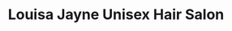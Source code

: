 ---
title: "Louisa Jayne Unisex Hair Salon"
url: /horsham/louisa-jayne-unisex-hair-salon/
shop: Friseur
---